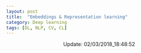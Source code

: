 ```yaml
---
layout: post
title:  "Embeddings & Representation learning"
category: Deep learning
tags: [DL, NLP, CV, CL]
---
```






<center> Update: 02/03/2018_18:48:52</center>

  	
